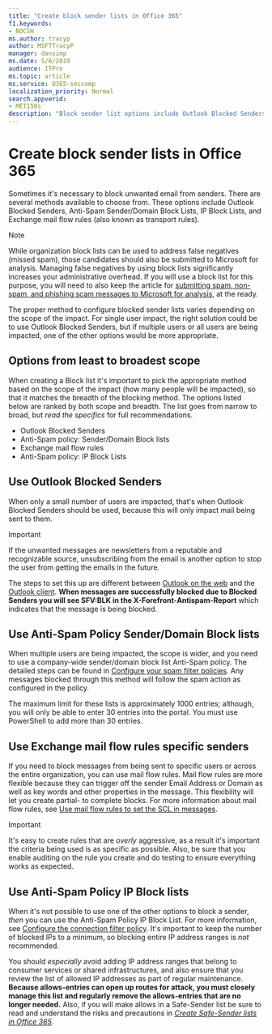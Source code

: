 ```yaml
---
title: "Create block sender lists in Office 365"
f1.keywords:
- NOCSH
ms.author: tracyp
author: MSFTTracyP
manager: dansimp
ms.date: 5/6/2019
audience: ITPro
ms.topic: article
ms.service: O365-seccomp
localization_priority: Normal
search.appverid:
- MET150s
description: "Block sender list options include Outlook Blocked Senders, Anti-Spam Sender/Domain Block Lists, IP Block Lists, and Exchange mail flow rules (transport rules)."
---
```


# Create block sender lists in Office 365

Sometimes it's necessary to block unwanted email from senders. There are several methods available to choose from. These options include Outlook Blocked Senders, Anti-Spam Sender/Domain Block Lists, IP Block Lists, and Exchange mail flow rules (also known as transport rules).

> [!NOTE]
> While organization block lists can be used to address false negatives (missed spam), those candidates should also be submitted to Microsoft for analysis. Managing false negatives by using block lists significantly increases your administrative overhead. If you will use a block list for this purpose, you will need to also keep the article for [submitting spam, non-spam, and phishing scam messages to Microsoft for analysis](https://docs.microsoft.com/office365/SecurityCompliance/submit-spam-non-spam-and-phishing-scam-messages-to-microsoft-for-analysis), at the ready.

The proper method to configure blocked sender lists varies depending on the scope of the impact. For single user impact, the right solution could be to use Outlook Blocked Senders, but if multiple users or all users are being impacted, one of the other options would be more appropriate.

## Options from least to broadest scope

When creating a Block list it's important to pick the appropriate method based on the scope of the impact (how many people will be impacted), so that it matches the breadth of the blocking method. The options listed below are ranked by both scope and breadth. The list goes from narrow to broad, but *read the specifics* for full recommendations.

- Outlook Blocked Senders
- Anti-Spam policy: Sender/Domain Block lists
- Exchange mail flow rules
- Anti-Spam policy: IP Block Lists

## Use Outlook Blocked Senders

When only a small number of users are impacted, that's when Outlook Blocked Senders should be used, because this will only impact mail being sent to them.

> [!IMPORTANT]
> If the unwanted messages are newsletters from a reputable and recognizable source, unsubscribing from the email is another option to stop the user from getting the emails in the future.

The steps to set this up are different between [Outlook on the web](https://support.office.com/article/48c9f6f7-2309-4f95-9a4d-de987e880e46) and the [Outlook client](https://support.office.com/article/5ae3ea8e-cf41-4fa0-b02a-3b96e21de089). **When messages are successfully blocked due to Blocked Senders you will see SFV:BLK in the X-Forefront-Antispam-Report** which indicates that the message is being blocked.

## Use Anti-Spam Policy Sender/Domain Block lists

When multiple users are being impacted, the scope is wider, and you need to use a company-wide sender/domain block list Anti-Spam policy. The detailed steps can be found in [Configure your spam filter policies](configure-your-spam-filter-policies.md). Any messages blocked through this method will follow the spam action as configured in the policy.

The maximum limit for these lists is approximately 1000 entries; although, you will only be able to enter 30 entries into the portal. You must use PowerShell to add more than 30 entries.

## Use Exchange mail flow rules specific senders

If you need to block messages from being sent to specific users or across the entire organization, you can use mail flow rules. Mail flow rules are more flexible because they can trigger off the sender Email Address or Domain as well as key words and other properties  in the message. This flexibility will let you create partial- to complete blocks. For more information about mail flow rules, see [Use mail flow rules to set the SCL in messages](use-mail-flow-rules-to-set-the-spam-confidence-level-scl-in-messages.md).

> [!IMPORTANT]
> It's easy to create rules that are *overly* aggressive, as a result it's important the criteria being used is as specific as possible. Also, be sure that you enable auditing on the rule you create and do testing to ensure everything works as expected.

## Use Anti-Spam Policy IP Block lists

When it's not possible to use one of the other options to block a sender, *then* you can use the Anti-Spam Policy IP Block List. For more information, see [Configure the connection filter policy](configure-the-connection-filter-policy.md). It's important to keep the number of blocked IPs to a minimum, so blocking entire IP address ranges is *not* recommended.

You should *especially* avoid adding IP address ranges that belong to consumer services or shared infrastructures, and also ensure that you review the list of allowed IP addresses as part of regular maintenance. **Because allows-entries can open up routes for attack, you must closely manage this list and regularly remove the allows-entries that are no longer needed.** Also, if you will make allows in a Safe-Sender list be sure to read and understand the risks and precautions in *[Create Safe-Sender lists in Office 365](create-safe-sender-lists-in-office-365.md)*.
